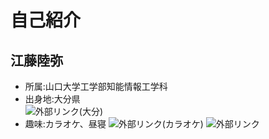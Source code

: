 # 自己紹介<br>
## 江藤陸弥<br>
* 所属:山口大学工学部知能情報工学科<br>
* 出身地:大分県<br>
![外部リンク(大分)](https://4.bp.blogspot.com/-sdgb1Lt4VTw/VUIHux7F4LI/AAAAAAAAtSo/F-k0FlVKN-Y/s800/8_kyuusyuu5_ooita.png)
* 趣味:カラオケ、昼寝
![外部リンク(カラオケ)](https://4.bp.blogspot.com/-n2rQ_SWclYs/WGCxSn-KkAI/AAAAAAABAp0/jBCq6quYvr0RAtMimWqfH3snQ9iNbzWtwCLcB/s800/karaoke_nessyou.png)
![外部リンク](https://2.bp.blogspot.com/-kMqEF2KQ_xs/WWNA51i4hDI/AAAAAAABFYA/LBcefmN7lo4wNscwy0u-8aZgA8mkRnb2gCLcBGAs/s800/smartphone_neochi.png)
